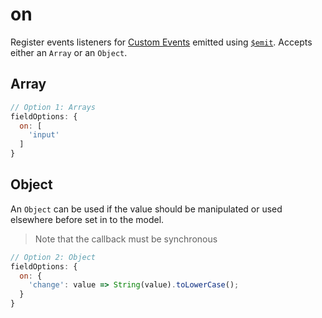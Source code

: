 # on

Register events listeners for [Custom Events](https://vuejs.org/v2/guide/components.html#Custom-Events) emitted using [`$emit`](https://vuejs.org/v2/api/#vm-emit).
Accepts either an `Array` or an `Object`.

## Array

```js
// Option 1: Arrays
fieldOptions: {
  on: [
    'input'
  ]
}
```

## Object

An `Object` can be used if the value should be manipulated or used elsewhere before set in to the model.

> Note that the callback must be synchronous

```js
// Option 2: Object
fieldOptions: {
  on: {
    'change': value => String(value).toLowerCase();
  }
}
```
